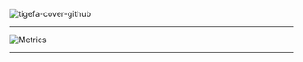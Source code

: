 ![tigefa-cover-github](https://user-images.githubusercontent.com/1493571/160186040-58b583b0-b67b-4fd7-9e0b-6ac213bb6015.png)

<hr />

![Metrics](https://metrics.lecoq.io/tigefa?template=classic&config.timezone=Asia%2FJakarta)

<hr />
